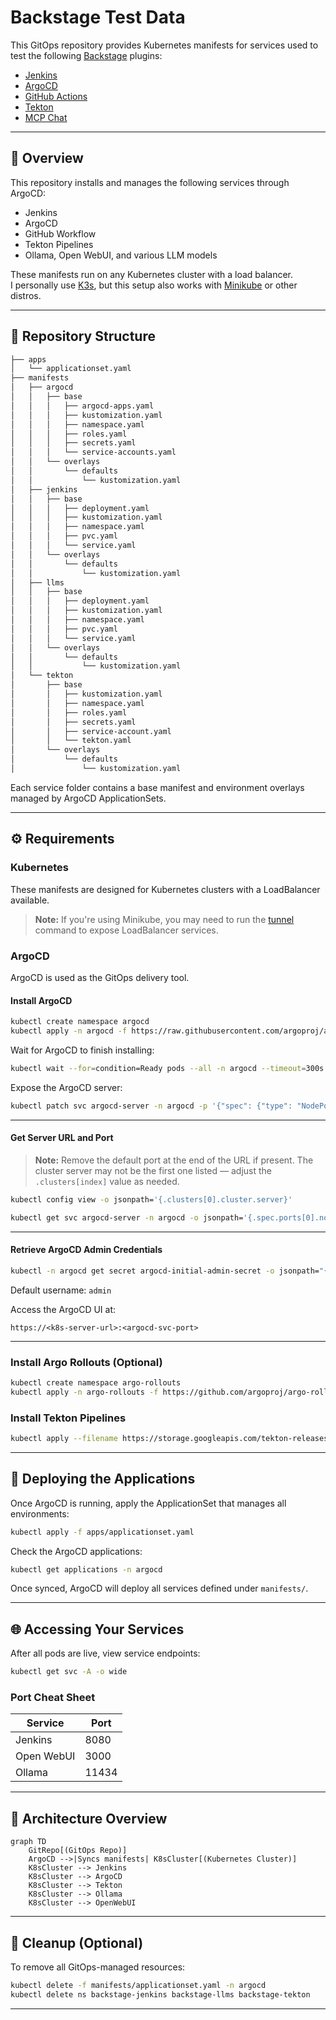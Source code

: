 # Backstage Test Data

This GitOps repository provides Kubernetes manifests for services used to test the following [Backstage](https://backstage.io/) plugins:

- [Jenkins](https://github.com/backstage/community-plugins/tree/main/workspaces/jenkins)
- [ArgoCD](https://github.com/backstage/community-plugins/tree/main/workspaces/redhat-argocd)
- [GitHub Actions](https://github.com/backstage/community-plugins/tree/main/workspaces/github-actions)
- [Tekton](https://github.com/backstage/community-plugins/tree/main/workspaces/tekton)
- [MCP Chat](https://github.com/backstage/community-plugins/tree/main/workspaces/mcp-chat)

---

## 🧩 Overview

This repository installs and manages the following services through ArgoCD:

- Jenkins
- ArgoCD
- GitHub Workflow
- Tekton Pipelines
- Ollama, Open WebUI, and various LLM models

These manifests run on any Kubernetes cluster with a load balancer.  
I personally use [K3s](https://k3s.io/), but this setup also works with [Minikube](https://minikube.sigs.k8s.io/) or other distros.

---

## 📁 Repository Structure

```bash
├── apps
│   └── applicationset.yaml
├── manifests
│   ├── argocd
│   │   ├── base
│   │   │   ├── argocd-apps.yaml
│   │   │   ├── kustomization.yaml
│   │   │   ├── namespace.yaml
│   │   │   ├── roles.yaml
│   │   │   ├── secrets.yaml
│   │   │   └── service-accounts.yaml
│   │   └── overlays
│   │       └── defaults
│   │           └── kustomization.yaml
│   ├── jenkins
│   │   ├── base
│   │   │   ├── deployment.yaml
│   │   │   ├── kustomization.yaml
│   │   │   ├── namespace.yaml
│   │   │   ├── pvc.yaml
│   │   │   └── service.yaml
│   │   └── overlays
│   │       └── defaults
│   │           └── kustomization.yaml
│   ├── llms
│   │   ├── base
│   │   │   ├── deployment.yaml
│   │   │   ├── kustomization.yaml
│   │   │   ├── namespace.yaml
│   │   │   ├── pvc.yaml
│   │   │   └── service.yaml
│   │   └── overlays
│   │       └── defaults
│   │           └── kustomization.yaml
│   └── tekton
│       ├── base
│       │   ├── kustomization.yaml
│       │   ├── namespace.yaml
│       │   ├── roles.yaml
│       │   ├── secrets.yaml
│       │   ├── service-account.yaml
│       │   └── tekton.yaml
│       └── overlays
│           └── defaults
│               └── kustomization.yaml
````

Each service folder contains a base manifest and environment overlays managed by ArgoCD ApplicationSets.

---

## ⚙️ Requirements

### Kubernetes

These manifests are designed for Kubernetes clusters with a LoadBalancer available.

> **Note:**
> If you're using Minikube, you may need to run the [tunnel](https://minikube.sigs.k8s.io/docs/commands/tunnel/) command to expose LoadBalancer services.

### ArgoCD

ArgoCD is used as the GitOps delivery tool.

#### Install ArgoCD

```bash
kubectl create namespace argocd
kubectl apply -n argocd -f https://raw.githubusercontent.com/argoproj/argo-cd/stable/manifests/install.yaml
```

Wait for ArgoCD to finish installing:

```bash
kubectl wait --for=condition=Ready pods --all -n argocd --timeout=300s
```

Expose the ArgoCD server:

```bash
kubectl patch svc argocd-server -n argocd -p '{"spec": {"type": "NodePort"}}'
```

---

#### Get Server URL and Port

> **Note:** Remove the default port at the end of the URL if present.
> The cluster server may not be the first one listed — adjust the `.clusters[index]` value as needed.

```bash
kubectl config view -o jsonpath='{.clusters[0].cluster.server}'
```

```bash
kubectl get svc argocd-server -n argocd -o jsonpath='{.spec.ports[0].nodePort}'
```

---

#### Retrieve ArgoCD Admin Credentials

```bash
kubectl -n argocd get secret argocd-initial-admin-secret -o jsonpath="{.data.password}" | base64 -d
```

Default username: `admin`

Access the ArgoCD UI at:

```
https://<k8s-server-url>:<argocd-svc-port>
```

---

### Install Argo Rollouts (Optional)

```bash
kubectl create namespace argo-rollouts
kubectl apply -n argo-rollouts -f https://github.com/argoproj/argo-rollouts/releases/latest/download/install.yaml
```

### Install Tekton Pipelines

```bash
kubectl apply --filename https://storage.googleapis.com/tekton-releases/pipeline/latest/release.yaml
```

---

## 🚀 Deploying the Applications

Once ArgoCD is running, apply the ApplicationSet that manages all environments:

```bash
kubectl apply -f apps/applicationset.yaml
```

Check the ArgoCD applications:

```bash
kubectl get applications -n argocd
```

Once synced, ArgoCD will deploy all services defined under `manifests/`.

---

## 🌐 Accessing Your Services

After all pods are live, view service endpoints:

```bash
kubectl get svc -A -o wide
```

### Port Cheat Sheet

| Service    | Port  |
| ---------- | ----- |
| Jenkins    | 8080  |
| Open WebUI | 3000  |
| Ollama     | 11434 |

---

## 🧭 Architecture Overview

```mermaid
graph TD
    GitRepo[(GitOps Repo)]
    ArgoCD -->|Syncs manifests| K8sCluster[(Kubernetes Cluster)]
    K8sCluster --> Jenkins
    K8sCluster --> ArgoCD
    K8sCluster --> Tekton
    K8sCluster --> Ollama
    K8sCluster --> OpenWebUI
```

---

## 🧹 Cleanup (Optional)

To remove all GitOps-managed resources:

```bash
kubectl delete -f manifests/applicationset.yaml -n argocd
kubectl delete ns backstage-jenkins backstage-llms backstage-tekton
```

---
